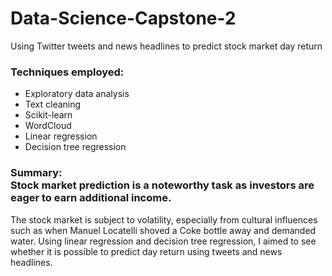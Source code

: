 # Data-Science-Capstone-2
Using Twitter tweets and news headlines to predict stock market day return
### Techniques employed:
- Exploratory data analysis
- Text cleaning
- Scikit-learn
- WordCloud
- Linear regression
- Decision tree regression
### Summary: <br/> Stock market prediction is a noteworthy task as investors are eager to earn additional income.
The stock market is subject to volatility, especially from cultural influences such as when Manuel Locatelli
shoved a Coke bottle away and demanded water. Using linear regression and decision tree regression, I
aimed to see whether it is possible to predict day return using tweets and news headlines.
